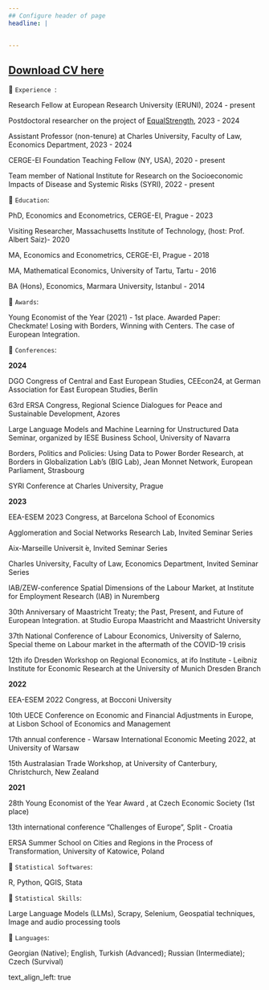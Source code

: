 ```yaml
---
## Configure header of page
headline: |
  

---
```


<!-- this is a subheadline -->

## [Download CV here](https://drive.google.com/file/d/1v2EmyvCGG5Kwb3P_IivCIXLVKXlA9-lM/view)

🔸 `Experience `:

Research Fellow at European Research University (ERUNI), 2024 - present

Postdoctoral researcher on the project of [EqualStrength](https://equalstrength.eu), 2023 - 2024

Assistant Professor (non-tenure) at Charles University, Faculty of Law, Economics Department, 2023 - 2024

CERGE-EI Foundation Teaching Fellow (NY, USA), 2020 - present

Team member of National Institute for Research on the Socioeconomic 
Impacts of Disease and Systemic Risks (SYRI), 2022 - present

🔸 `Education`:

PhD, Economics and Econometrics, CERGE-EI, Prague - 2023

Visiting Researcher, Massachusetts Institute of Technology, (host: Prof. Albert Saiz)- 2020 

MA, Economics and Econometrics, CERGE-EI, Prague - 2018

MA, Mathematical Economics, University of Tartu, Tartu - 2016

BA (Hons), Economics, Marmara University, Istanbul - 2014

🔸 `Awards`:

Young Economist of the Year (2021) - 1st place. Awarded Paper: Checkmate! Losing with Borders, Winning with Centers. The case of European Integration.

🔸 `Conferences`:

**2024** 

DGO Congress of Central and East European Studies, CEEcon24, at German Association for East European Studies, Berlin 

63rd ERSA Congress, Regional Science Dialogues for Peace and Sustainable Development, Azores
   
Large Language Models and Machine Learning for Unstructured Data Seminar, organized by IESE Business School, University of Navarra 

Borders, Politics and Policies: Using Data to Power Border Research, at Borders in Globalization Lab’s (BIG Lab), Jean Monnet Network, European Parliament, Strasbourg 
   
SYRI Conference at Charles University, Prague

**2023**

EEA-ESEM 2023 Congress, at Barcelona School of Economics

Agglomeration and Social Networks Research Lab, Invited Seminar Series

Aix-Marseille Universit ́e, Invited Seminar Series

Charles University, Faculty of Law, Economics Department, Invited Seminar Series

IAB/ZEW-conference Spatial Dimensions of the Labour Market, at Institute for Employment Research
(IAB) in Nuremberg 

30th Anniversary of Maastricht Treaty; the Past, Present, and Future of European Integration. at
Studio Europa Maastricht and Maastricht University 

37th National Conference of Labour Economics, University of Salerno, Special theme on Labour market
in the aftermath of the COVID-19 crisis 

12th ifo Dresden Workshop on Regional Economics, at ifo Institute - Leibniz Institute for Economic
Research at the University of Munich Dresden Branch

**2022**

EEA-ESEM 2022 Congress, at Bocconi University

10th UECE Conference on Economic and Financial Adjustments in Europe, at Lisbon School of Economics
and Management

17th annual conference - Warsaw International Economic Meeting 2022, at University of Warsaw

15th Australasian Trade Workshop, at University of Canterbury, Christchurch, New Zealand

**2021** 

28th Young Economist of the Year Award , at Czech Economic Society (1st place)

13th international conference ”Challenges of Europe”, Split - Croatia

ERSA Summer School on Cities and Regions in the Process of Transformation, University of Katowice,
Poland

🔸 `Statistical Softwares`:

R, Python, QGIS, Stata

 🔸 `Statistical Skills`:

 Large Language Models (LLMs), Scrapy, Selenium, Geospatial techniques, Image and audio processing tools
 

  🔸 `Languages`:

 Georgian (Native); English, Turkish (Advanced); Russian (Intermediate); Czech (Survival)

 text_align_left: true

 







